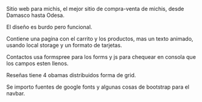 Sitio web para michis, el mejor sitio de compra-venta de michis, desde Damasco hasta Odesa.

El diseño es burdo pero funcional.

Contiene una pagina con el carrito y los productos, mas un texto animado, usando local storage y un formato de tarjetas.

Contactos usa formspree para los forms y js para chequear en consola que los campos esten llenos.

Reseñas tiene 4 obamas distribuidos forma de grid.

Se importo fuentes de google fonts y algunas cosas de bootstrap para el navbar.


 